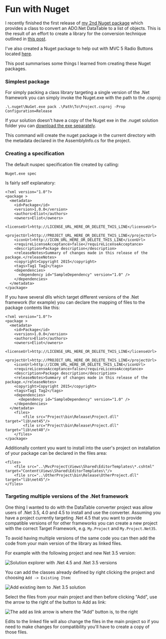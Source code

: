 # Fun with Nuget #

I recently finished the first release of [my 2nd Nuget package][link0] which provides a class to convert an ADO.Net DataTable to a list of objects. This is the result of an effort to create a library for the conversion technique outlined in [this post][link1].

I've also created a Nuget package to help out with MVC 5 Radio Buttons located [here][link2].

This post summarises some things I learned from creating these Nuget packages.

### Simplest package ###

For simply packing a class library targeting a single version of the .Net framework you can simply invoke the Nuget.exe with the path to the .csproj:

	.\.nuget\NuGet.exe pack .\Path\To\Project.csproj -Prop Configuration=Release

If your solution doesn't have a copy of the Nuget exe in the .nuget solution folder you can [download the exe separately][link3].

This command will create the nuget package in the current directory with the metadata declared in the AssemblyInfo.cs for the project.

### Creating a specification ###

The default nuspec specification file created by calling:
	
	Nuget.exe spec

Is fairly self explanatory:

	<?xml version="1.0"?>
	<package >
	  <metadata>
	    <id>Package</id>
	    <version>1.0.0</version>
	    <authors>Eliot</authors>
	    <owners>Eliot</owners>
	    <licenseUrl>http://LICENSE_URL_HERE_OR_DELETE_THIS_LINE</licenseUrl>
	    <projectUrl>http://PROJECT_URL_HERE_OR_DELETE_THIS_LINE</projectUrl>
	    <iconUrl>http://ICON_URL_HERE_OR_DELETE_THIS_LINE</iconUrl>
	    <requireLicenseAcceptance>false</requireLicenseAcceptance>
	    <description>Package description</description>
	    <releaseNotes>Summary of changes made in this release of the package.</releaseNotes>
	    <copyright>Copyright 2015</copyright>
	    <tags>Tag1 Tag2</tags>
	    <dependencies>
	      <dependency id="SampleDependency" version="1.0" />
	    </dependencies>
	  </metadata>
	</package>

If you have several dlls which target different versions of the .Net framework (for example) you can declare the mapping of files to the package contents like this:

	<?xml version="1.0"?>
	<package >
	  <metadata>
	    <id>Package</id>
	    <version>1.0.0</version>
	    <authors>Eliot</authors>
	    <owners>Eliot</owners>
	    <licenseUrl>http://LICENSE_URL_HERE_OR_DELETE_THIS_LINE</licenseUrl>
	    <projectUrl>http://PROJECT_URL_HERE_OR_DELETE_THIS_LINE</projectUrl>
	    <iconUrl>http://ICON_URL_HERE_OR_DELETE_THIS_LINE</iconUrl>
	    <requireLicenseAcceptance>false</requireLicenseAcceptance>
	    <description>Package description</description>
	    <releaseNotes>Summary of changes made in this release of the package.</releaseNotes>
	    <copyright>Copyright 2015</copyright>
	    <tags>Tag1 Tag2</tags>
	    <dependencies>
	      <dependency id="SampleDependency" version="1.0" />
	    </dependencies>
	  </metadata>
		<files>
			<file src="Project\bin\Release\Project.dll" target="lib\net45"/>
			<file src="Project\bin\Release\Project.dll" target="lib\net40"/>
		</files>
	</package>

Additionally content you want to install into the user's project on installation of your package can be declared in the files area:

	<files>
		<file src="..\MvcProject\Views\Shared\EditorTemplates\*.cshtml" target="Content\Views\Shared\EditorTemplates\"/>
		<file src="..\OtherProject\bin\Release\OtherProject.dll" target="lib\net45"/>
	</files>

### Targeting multiple versions of the .Net framework ###

One thing I wanted to do with the DataTable converter project was allow users of .Net 3.5, 4.0 and 4.5 to install and use the converter. Assuming you have a project currently targeting .Net 4.5 that you want to provide compatible versions of for other frameworks you can create a new project with the correct Target Framework, e.g. ```My.Project``` and ```My.Project.Net35```.

To avoid having multiple versions of the same code you can then add the code from your main version of the library as linked files.

For example with the following project and new Net 3.5 version:

![Solution explorer with .Net 4.5 and .Net 3.5 versions](https://eliot-jones.com/images/nuget-tutorial/SolutionExplorer.png)

You can add the classes already defined by right clicking the project and choosing ```Add -> Existing Item```:

![Add existing item to .Net 3.5 solution](https://eliot-jones.com/images/nuget-tutorial/AddExisting.png)

Select the files from your main project and then before clicking "Add", use the arrow to the right of the button to Add as link:

![The add as link arrow is where the "Add" button is, to the right](https://eliot-jones.com/images/nuget-tutorial/AddAsLink.png)

Edits to the linked file will also change the files in the main project so if you need to make changes for compatibility you'll have to create a copy of those files.

[link0]: https://www.nuget.org/packages/UglyToad.DataTable/
[link1]: http://eliot-jones.com/2014/07/dataset-to-poco
[link2]: https://www.nuget.org/packages/EliotJones.RadioButtons/
[link3]: https://nuget.codeplex.com/releases/view/58939
